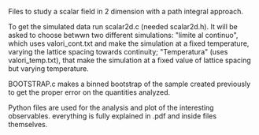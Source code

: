 Files to study a scalar field in 2 dimension with a path integral approach.

To get the simulated data run scalar2d.c (needed scalar2d.h). It will be asked to choose betwwn two different simulations: "limite al continuo",
which uses valori_cont.txt and make the simulation at a fixed temperature, varying the lattice spacing towards continuity; "Temperatura" (uses valori_temp.txt),
that make the simulation at a fixed value of lattice spacing but varying temperature.

BOOTSTRAP.c makes a binned bootstrap of the sample created previously to get the proper error on the quantities analyzed.

Python files are used for the analysis and plot of the interesting observables. everything is fully explained in .pdf and inside files themselves.

